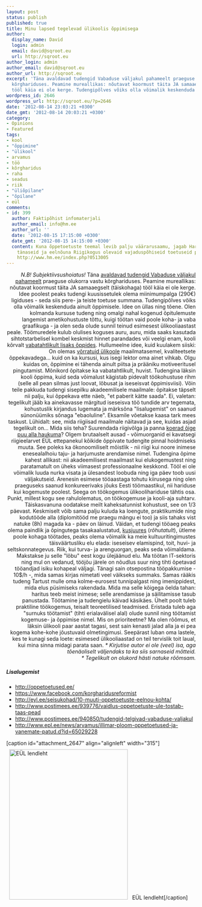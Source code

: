 ```yaml
---
layout: post
status: publish
published: true
title: Minu lapsed tegelevad ülikoolis õppimisega
author:
  display_name: David
  login: admin
  email: david@sqroot.eu
  url: http://sqroot.eu
author_login: admin
author_email: david@sqroot.eu
author_url: http://sqroot.eu
excerpt: 'Täna avaldavad tudengid Vabaduse väljakul pahameelt praeguse olukorra vastu
  kõrghariduses. Peamine mureallikas: nõutavat koormust täita JA samaaegselt (täiskohaga)
  tööl käia ei ole kerge. Tudengipõlves võiks olla võimalik keskenduda ainult õppimisele.'
wordpress_id: 2646
wordpress_url: http://sqroot.eu/?p=2646
date: '2012-08-14 23:03:21 +0300'
date_gmt: '2012-08-14 20:03:21 +0300'
category:
- Opinions
- Featured
tags:
- kool
- "õppimine"
- "ülikool"
- arvamus
- töö
- kõrgharidus
- raha
- seadus
- riik
- "üliõpilane"
- "õpilane"
- eül
comments:
- id: 399
  author: Faktipõhist infomaterjali
  author_email: info@hm.ee
  author_url: ''
  date: '2012-08-15 17:15:00 +0300'
  date_gmt: '2012-08-15 14:15:00 +0300'
  content: Kuna õppetoetuste teemal levib palju väärarusaamu, jagab Haridus- ja Teadusministeerium
    tänaseid ja eelnõuna Riigikogus olevaid vajaduspõhiseid toetuseid puudutavat faktiinfot.
    http://www.hm.ee/index.php?0513005
---
```

<p style="text-align: right;"><em>N.B! Subjektiivsushoiatus!</em>
Täna <a href="https://www.facebook.com/events/503409649684458/503766492982107/?notif_t=plan_mall_activity">avaldavad tudengid Vabaduse väljakul pahameelt</a> praeguse olukorra vastu kõrghariduses. Peamine mureallikas: nõutavat koormust täita JA samaaegselt (täiskohaga) tööl käia ei ole kerge. Idee poolest peaks tudengi kuusissetulek olema miinimumpalga (290€) ligiduses - seda siis pere- ja teiste toetuse summana. Tudengipõlves võiks olla võimalik keskenduda ainult õppimisele.
Idee on üllas ning tõene. Olen kolmanda kursuse tudeng ning omalgi nahal kogenud õpitulemuste langemist ametikohustuste tõttu, kuigi töötan vaid poole koha- ja vaba graafikuga - ja olen seda olude sunnil teinud esimesest ülikooliaastast peale. Töömuredele kulub olulises koguses auru, auru, mida saaks kasutada sihtotstarbelisel kombel keskmist hinnet parandades või veelgi enam, kooli kõrvalt <span style="text-decoration: underline;">vabatahtlikult lisaks õppides</span>. Hullumeelne idee, kuid kuulakem siiski:<a id="more"></a><a id="more-2646"></a>
On olemas <a title="Coursera avatud ülikoolid" href="https://www.coursera.org/">võrratuid ülikoole</a> maailmatasemel, kvaliteetsete õppekavadega... kuid on ka kursusi, kus isegi lektor oma ainet vihkab. Olgu kuidas on, õppimine ei tähenda ainult piitsa ja prääniku motiveeritusel pingutamist. Mõnikord õpitakse ka vabatahtlikult, huvist. Tudengina läksin kooli õppima, kuid seda võimalust kägistab pidevalt töökohustuse rihm (selle all pean silmas just loovat, lõbusat ja iseseisvat õppimisviisi).
Võin teile pakkuda tudengi sisepilku akadeemilisele maailmale: õpitakse täpselt nii palju, kui õppekava ette näeb, "et paberit kätte saada". Ei, valetan: tegelikult jääb ka ainekavasse märgitud iseseisva töö tundide arv tegemata, kohustuslik kirjandus lugemata ja märksõna "lisalugemist" on saanud sünonüümiks sõnaga "ebaoluline". Eksamile võetakse kaasa tark mees taskust. Lühidalt: see, mida riigiisad maailmale näitavad ja see, kuidas asjad tegelikult on...
Mida siis teha? Suurendada riigivõlga ja panna <a href="http://www.kesknadal.ee/uudised?id=13874&amp;sess_admin=3d3b70e598a9da71c28d944ab1b5f491">koerad õige puu alla haukuma</a>? Olgem brutaalselt ausad - võimuorganid ei kavatsegi riigieelarvet EÜL ettepanekul kõikide õppivate tudengite pinnal hoidmiseks muuta. See poleks ka ökonoomiliselt mõistlik - nii riigi kui noore inimese enesealalhoiu taju- ja harjumuste arendamise nimel.
Tudengina õpime kahest allikast: nii akadeemilisest maailmast kui elukogemustest ning paratamatult on üheks viimasest professionaalne keskkond. Tööl ei ole võimalik luuda nurka visata ja ülesandest loobuda ning iga päev toob uusi väljakutseid. Arenesin esimese tööaastaga tohutu kiirusega ning olen praeguseks saanud konkureerivaks jõuks Eesti töömaastikul, nii hariduse kui kogemuste poolest. Seega on töökogemus ülikoolihariduse tähtis osa.
Punkt, millest kogu see rahulolematus, on töökogemuse ja kooli-aja suhtarv. Täiskasvanuna oodatakse meilt kaheksatunnist kohustust, see on 1/3 päevast. Keskmiselt võib sama palju kuluda ka loengute, praktikumide ning kodutööde alla (diplomitööd me praegu mängu ei too) ja siis tahaks vist natuke (8h) magada ka - päev on läinud.
Väidan, et tudengi tööaeg peaks olema paindlik ja õpingutega tasakaalustatud, <span style="text-decoration: underline;">kusjuures</span> (<em>rõhutatult</em>), ütleme poole kohaga töötades, peaks olema võimalik ka meie kultuuritingimustes täisväärtusliku elu elada: iseseisev elamispind, toit, huvi- ja seltskonnategevus. Riik, kui turva- ja arenguorgan, peaks seda võimaldama. Makstakse ju selle "lõbu" eest kogu ülejäänud elu.
Ma töötan IT-sektoris ning mul on vedanud, tööjõu järele on nõudlus suur ning tihti õpetavad tööandjad isiku kohapeal väljagi. Tänagi sain otsepostina tööpakkumise - 10$/h -, mida samas kirjas nimetati veel väikseks summaks. Samas rääkis tudeng Tartust mulle oma kolme-eurosest tunnipalgast ning imenippidest, mida elus püsimiseks rakendada. Mida ma selle kõigega öelda tahan: haritus teeb meist inimese; selle arendamisse ja säilitamisse tasub panustada.
Töötamine ja tudengielu käivad käsikäes. Ühelt poolt tuleb praktiline töökogemus, teisalt teoreetilised teadmised. Eristada tuleb aga "surnuks töötamist" (tihti erialavälisel alal) olude sunnil ning töötamist kogemuse- ja õppimise nimel. Mis on prioriteetne? Ma olen rõõmus, et läksin ülikooli paar aastat tagasi, sest sain kenasti jalad alla ja ei pea kogema kohe-kohe jõustuvaid olmetingimusi. Seepärast luban oma lastele, kes te kunagi seda loete: esimesed ülikooliaastad on teil tervislik toit laual, kui mina sinna midagi parata saan.
<em>* Kirjutise autor ei ole (veel) isa, aga tõenäoliselt väljendaks ta ka siis sarnaseid mõtteid.</em><br />
<em>* Tegelikult on olukord hästi natuke rõõmsam.</em>
<h5>Lisalugemist</h5>
<ul>
<li><a href="http://oppetoetused.ee/">http://oppetoetused.ee/</a></li>
<li><a href="https://www.facebook.com/korgharidusreformist">https://www.facebook.com/korgharidusreformist</a></li>
<li><a href="http://eyl.ee/seisukohad/10-muuti-oppetoetuste-eelnou-kohta/">http://eyl.ee/seisukohad/10-muuti-oppetoetuste-eelnou-kohta/</a></li>
<li><a href="http://www.postimees.ee/939776/vaidlus-oppetoetuste-ule-tostab-taas-pead">http://www.postimees.ee/939776/vaidlus-oppetoetuste-ule-tostab-taas-pead</a></li>
<li><a href="http://www.postimees.ee/940850/tudengid-telgivad-vabaduse-valjakul">http://www.postimees.ee/940850/tudengid-telgivad-vabaduse-valjakul</a></li>
<li><a href="http://www.epl.ee/news/arvamus/illimar-ploom-oppetoetused-ja-vanemate-patud.d?id=65029228">http://www.epl.ee/news/arvamus/illimar-ploom-oppetoetused-ja-vanemate-patud.d?id=65029228</a></li>
</ul>
[caption id="attachment_2647" align="alignleft" width="315"]<a href="http://oppetoetused.ee/"><img class="size-medium wp-image-2647" style="margin: 8px;" title="EÜL lendleht" src="http://sqroot.eu/wp-content/uploads/2012/08/eyl_flayer-LÕPPVERSIOON-jpg1-500x696-215x300.jpg" alt="EÜL lendleht" width="315" height="400" /></a> EÜL lendleht[/caption]
